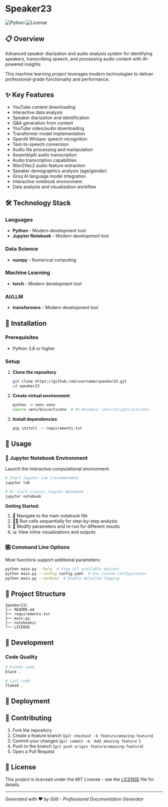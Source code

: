 # Speaker23

![Python](https://img.shields.io/badge/python-3.8+-blue.svg) ![License](https://img.shields.io/badge/license-MIT-blue.svg)

## 📋 Overview

Advanced speaker diarization and audio analysis system for identifying speakers, transcribing speech, and processing audio content with AI-powered insights

This machine learning project leverages modern technologies to deliver professional-grade functionality and performance.

## ✨ Key Features

- YouTube content downloading
- Interactive data analysis
- Speaker diarization and identification
- Q&A generation from content
- YouTube video/audio downloading
- Transformer model implementation
- OpenAI Whisper speech recognition
- Text-to-speech conversion
- Audio file processing and manipulation
- AssemblyAI audio transcription
- Audio transcription capabilities
- Wav2Vec2 audio feature extraction
- Speaker demographics analysis (age/gender)
- Groq AI language model integration
- Interactive notebook environment
- Data analysis and visualization workflow

## 🛠️ Technology Stack

### Languages
- **Python** - Modern development tool
- **Jupyter Notebook** - Modern development tool

### Data Science
- **numpy** - Numerical computing

### Machine Learning
- **torch** - Modern development tool

### AI/LLM
- **transformers** - Modern development tool

## 🚀 Installation

### Prerequisites

- Python 3.8 or higher

### Setup

1. **Clone the repository**
   ```bash
   git clone https://github.com/username/speaker23.git
   cd speaker23
   ```

2. **Create virtual environment**
   ```bash
   python -m venv venv
   source venv/bin/activate  # On Windows: venv\Scripts\activate
   ```

3. **Install dependencies**
   ```bash
   pip install -r requirements.txt
   ```

## 🚀 Usage

### 📓 Jupyter Notebook Environment

Launch the interactive computational environment:

```bash
# Start Jupyter Lab (recommended)
jupyter lab

# Or start classic Jupyter Notebook
jupyter notebook
```

**Getting Started:**
1. 📂 Navigate to the main notebook file
2. 🏃‍♂️ Run cells sequentially for step-by-step analysis
3. 🔄 Modify parameters and re-run for different results
4. 📊 View inline visualizations and outputs

### 🎛️ Command Line Options

Most functions support additional parameters:

```bash
python main.py --help  # View all available options
python main.py --config config.yaml  # Use custom configuration
python main.py --verbose  # Enable detailed logging
```

## 📁 Project Structure

```
Speaker23/
├── README.md
├── requirements.txt
├── main.py
├── notebooks/
└── LICENSE
```

## 🔧 Development

### Code Quality

```bash
# Format code
black .

# Lint code
flake8 .
```

## 🚀 Deployment

## 🤝 Contributing

1. Fork the repository
2. Create a feature branch (`git checkout -b feature/amazing-feature`)
3. Commit your changes (`git commit -m 'Add amazing feature'`)
4. Push to the branch (`git push origin feature/amazing-feature`)
5. Open a Pull Request

## 📄 License

This project is licensed under the MIT License - see the [LICENSE](LICENSE) file for details.

---

*Generated with ❤️ by GitIt - Professional Documentation Generator*
